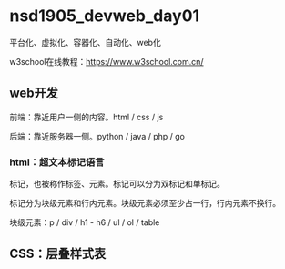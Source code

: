 # nsd1905_devweb_day01

平台化、虚拟化、容器化、自动化、web化

w3school在线教程：https://www.w3school.com.cn/

## web开发

前端：靠近用户一侧的内容。html / css / js

后端：靠近服务器一侧。python / java / php / go

### html：超文本标记语言

标记，也被称作标签、元素。标记可以分为双标记和单标记。

标记分为块级元素和行内元素。块级元素必须至少占一行，行内元素不换行。

块级元素：p / div / h1 - h6 / ul / ol / table



## CSS：层叠样式表















